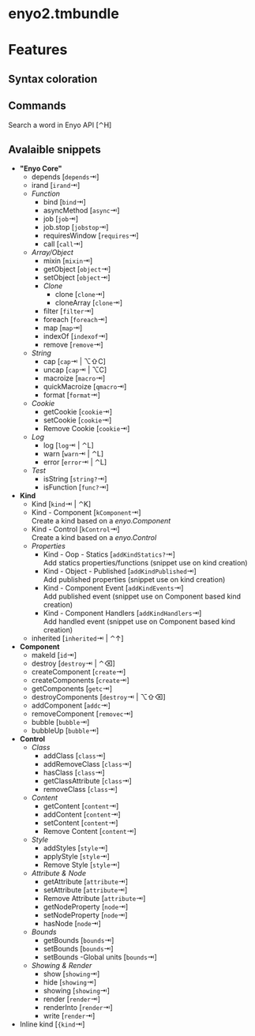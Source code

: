 enyo2.tmbundle
==============

Features
========
Syntax coloration
-----------------

Commands
--------
Search a word in Enyo API [&#x2303;H]

Avalaible snippets
------------------
* __"Enyo Core"__
	* depends [`depends`&#x21E5;]
	* irand [`irand`&#x21E5;]
	* _Function_
		* bind [`bind`&#x21E5;]
		* asyncMethod [`async`&#x21E5;]
		* job [`job`&#x21E5;]
		* job.stop [`jobstop`&#x21E5;]
		* requiresWindow [`requires`&#x21E5;]
		* call [`call`&#x21E5;]
	* _Array/Object_
		* mixin [`mixin`&#x21E5;]  
		* getObject [`object`&#x21E5;]
		* setObject [`object`&#x21E5;]
		* _Clone_
			* clone [`clone`&#x21E5;]
			* cloneArray [`clone`&#x21E5;]
		* filter [`filter`&#x21E5;]
		* foreach [`foreach`&#x21E5;]
		* map [`map`&#x21E5;]
		* indexOf [`indexof`&#x21E5;]
		* remove [`remove`&#x21E5;]
	* _String_
		* cap [`cap`&#x21E5; | &#x2325;&#x21E7;C]
		* uncap [`cap`&#x21E5; | &#x2325;C]
		* macroize [`macro`&#x21E5;]
		* quickMacroize [`qmacro`&#x21E5;]
		* format [`format`&#x21E5;]
	* _Cookie_
		* getCookie [`cookie`&#x21E5;]
		* setCookie [`cookie`&#x21E5;]
		* Remove Cookie [`cookie`&#x21E5;]
	* _Log_
		* log [`log`&#x21E5; | &#x2303;L]
		* warn [`warn`&#x21E5; | &#x2303;L]
		* error [`error`&#x21E5; | &#x2303;L]
	* _Test_
		* isString [`string?`&#x21E5;]
		* isFunction [`func?`&#x21E5;]
* __Kind__
	* Kind [`kind`&#x21E5; | &#x2303;K]
	* Kind - Component [`kComponent`&#x21E5;]  
	Create a kind based on a _enyo.Component_
	* Kind - Control [`kControl`&#x21E5;]  
	Create a kind based on a _enyo.Control_
	* _Properties_
		* Kind - Oop - Statics [`addKindStatics?`&#x21E5;]  
		Add statics properties/functions (snippet use on kind creation)
		* Kind - Object - Published [`addKindPublished`&#x21E5;]  
		Add published properties (snippet use on kind creation)
		* Kind - Component Event [`addKindEvents`&#x21E5;]  
		Add published event (snippet use on Component based kind creation)
		* Kind - Component Handlers [`addKindHandlers`&#x21E5;]  
		Add handled event (snippet use on Component based kind creation)
	* inherited [`inherited`&#x21E5; | &#x2303;&#x2191;]
* __Component__
	* makeId [`id`&#x21E5;]
	* destroy [`destroy`&#x21E5; | &#x2303;&#x232B;]
	* createComponent [`create`&#x21E5;]
	* createComponents [`create`&#x21E5;]
	* getComponents [`getc`&#x21E5;]
	* destroyComponents [`destroy`&#x21E5; | &#x2325;&#x21E7;&#x232B;]
	* addComponent [`addc`&#x21E5;]
	* removeComponent [`removec`&#x21E5;]
	* bubble [`bubble`&#x21E5;]
	* bubbleUp [`bubble`&#x21E5;]
* __Control__
	* _Class_
		* addClass [`class`&#x21E5;]
		* addRemoveClass [`class`&#x21E5;]
		* hasClass [`class`&#x21E5;]
		* getClassAttribute [`class`&#x21E5;]
		* removeClass [`class`&#x21E5;]
	* _Content_
		* getContent [`content`&#x21E5;]
		* addContent [`content`&#x21E5;]
		* setContent [`content`&#x21E5;]
		* Remove Content [`content`&#x21E5;]
	* _Style_
		* addStyles [`style`&#x21E5;]
		* applyStyle [`style`&#x21E5;]
		* Remove Style [`style`&#x21E5;]
	* _Attribute & Node_
		* getAttribute [`attribute`&#x21E5;]
		* setAttribute [`attribute`&#x21E5;]
		* Remove Attribute [`attribute`&#x21E5;]
		* getNodeProperty [`node`&#x21E5;]
		* setNodeProperty [`node`&#x21E5;]
		* hasNode [`node`&#x21E5;]
	* _Bounds_
		* getBounds [`bounds`&#x21E5;]
		* setBounds [`bounds`&#x21E5;]
		* setBounds -Global units [`bounds`&#x21E5;]
	* _Showing & Render_
		* show [`showing`&#x21E5;]
		* hide [`showing`&#x21E5;]
		* showing [`showing`&#x21E5;]
		* render [`render`&#x21E5;]
		* renderInto [`render`&#x21E5;]
		* write [`render`&#x21E5;]
* Inline kind [`{kind`&#x21E5;]
